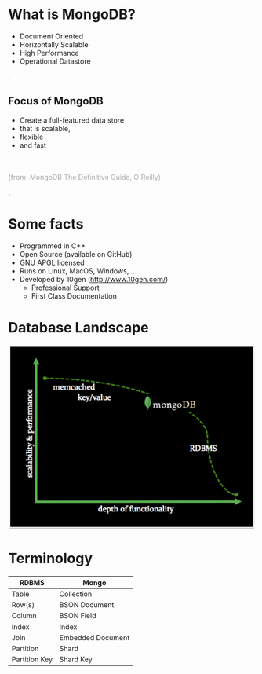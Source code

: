 
# What is MongoDB?

 * Document Oriented
 * Horizontally Scalable
 * High Performance
 * Operational Datastore

.   <div class="handout">

## Focus of MongoDB

 * Create a full-featured data store
 * that is scalable,
 * flexible
 * and fast

<br><br><span style="color: #AAA">(from: MongoDB The Definitive Guide, O'Reilly)</span>

.   </div>


# Some facts

 * Programmed in C++
 * Open Source (available on GitHub)
 * GNU APGL licensed
 * Runs on Linux, MacOS, Windows, ...
 * Developed by 10gen (<http://www.10gen.com/>)
   * Professional Support
   * First Class Documentation



# Database Landscape

<img src="media/mongo-db-landscape.png" class="scaled-centered">



# Terminology

<table class="info">
<thead>
<tr><th>RDBMS</th><th>Mongo</th></tr>
</thead>
<tbody>
<tr><td>Table</td><td>Collection</td></tr>
<tr><td>Row(s)</td><td>BSON Document</td></tr>
<tr><td>Column</td><td>BSON Field</td></tr>
<tr><td>Index</td><td>Index</td></tr>
<tr><td>Join</td><td>Embedded Document</td></tr>
<tr><td>Partition</td><td>Shard</td></tr>
<tr><td>Partition Key</td><td>Shard Key</td></tr>
</tbody>
</table>

